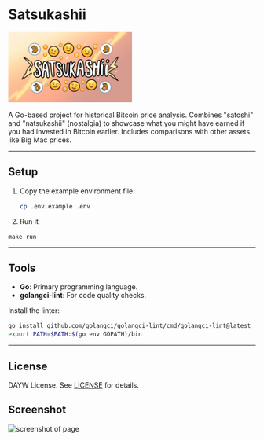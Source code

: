 

# Satsukashii

<img src="assets/banner.jpg" alt="banner with text satsukashi" width="50%">

A Go-based project for historical Bitcoin price analysis. Combines "satoshi" and "natsukashii" (nostalgia) to showcase what you might have earned if you had invested in Bitcoin earlier. Includes comparisons with other assets like Big Mac prices.

---

## Setup

1. Copy the example environment file:
   ```bash
   cp .env.example .env
   ```
2. Run it
 ```
 make run
 ```
---

## Tools

- **Go**: Primary programming language.
- **golangci-lint**: For code quality checks.

Install the linter:
```bash
go install github.com/golangci/golangci-lint/cmd/golangci-lint@latest
export PATH=$PATH:$(go env GOPATH)/bin
```

---

## License

DAYW License. See [LICENSE](LICENSE) for details.

## Screenshot

<img src="asset/screenshot.png" alt="screenshot of page">
